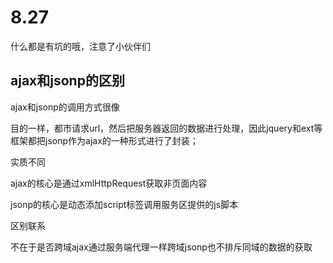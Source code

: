 # 8.27

什么都是有坑的哦，注意了小伙伴们

## ajax和jsonp的区别

ajax和jsonp的调用方式很像

目的一样，都市请求url，然后把服务器返回的数据进行处理，因此jquery和ext等框架都把jsonp作为ajax的一种形式进行了封装；

实质不同

ajax的核心是通过xmlHttpRequest获取非页面内容

jsonp的核心是动态添加script标签调用服务区提供的js脚本

区别联系

不在于是否跨域ajax通过服务端代理一样跨域jsonp也不排斥同域的数据的获取